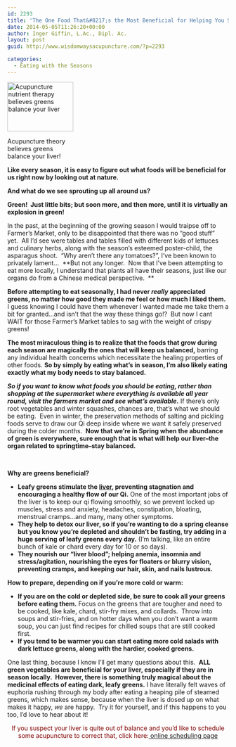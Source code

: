 ```yaml
---
id: 2293
title: 'The One Food That&#8217;s the Most Beneficial for Helping You Stay Balanced in Spring'
date: 2014-05-05T11:26:20+00:00
author: Inger Giffin, L.Ac., Dipl. Ac.
layout: post
guid: http://www.wisdomwaysacupuncture.com/?p=2293

categories:
  - Eating with the Seasons
---
```

<div id="attachment_1030" style="width: 160px" class="wp-caption alignleft">
  <a href="http://www.wisdomwaysacupuncture.com/wp-content/uploads/2011/04/dark-leafy_greens.jpg"><img class="size-thumbnail wp-image-1030" src="http://www.wisdomwaysacupuncture.com/wp-content/uploads/2011/04/dark-leafy_greens-150x112.jpg" alt="Acupuncture nutrient therapy believes greens balance your liver" width="150" height="112" srcset="http://www.wisdomwaysacupuncture.com/wp-content/uploads/2011/04/dark-leafy_greens-150x112.jpg 150w, http://www.wisdomwaysacupuncture.com/wp-content/uploads/2011/04/dark-leafy_greens-300x225.jpg 300w, http://www.wisdomwaysacupuncture.com/wp-content/uploads/2011/04/dark-leafy_greens.jpg 480w" sizes="(max-width: 150px) 100vw, 150px" /></a>
  
  <p class="wp-caption-text">
    Acupuncture theory believes greens balance your liver!
  </p>
</div>

**Like every season, it is easy to figure out what foods will be beneficial for us right now by looking out at nature.**

**And what do we see sprouting up all around us?** 

**Green!  Just little bits; but soon more, and then more, until it is virtually an explosion in green!**

In the past, at the beginning of the growing season I would traipse off to Farmer&#8217;s Market, only to be disappointed that there was no &#8220;good stuff&#8221; yet.  All I&#8217;d see were tables and tables filled with different kids of lettuces and culinary herbs, along with the season&#8217;s esteemed poster-child, the asparagus shoot.  &#8220;Why aren&#8217;t there any tomatoes?&#8221;, I&#8217;ve been known to privately lament&#8230;  **But not any longer.  Now that I&#8217;ve been attempting to eat more locally, I understand that plants all have their seasons, just like our organs do from a Chinese medical perspective.  ** 

**Before attempting to eat seasonally, I had never _really_ appreciated greens, no matter how good they made me feel or how much I liked them.** I guess knowing I could have them whenever I wanted made me take them a bit for granted&#8230;and isn&#8217;t that the way these things go!?  But now I cant WAIT for those Farmer&#8217;s Market tables to sag with the weight of crispy greens!

**The most miraculous thing is to realize that the foods that grow during each season are magically the ones that will keep us balanced,** barring any individual health concerns which necessitate the healing properties of other foods. **So by simply by eating what&#8217;s in season, I&#8217;m also likely eating exactly what my body needs to stay balanced.**

_**So if you want to know what foods you should be eating, rather than shopping at the supermarket where everything is available all year round, visit the farmers market and see what&#8217;s available.**_ If there&#8217;s only root vegetables and winter squashes, chances are, that&#8217;s what we should be eating.  Even in winter, the preservation methods of salting and pickling foods serve to draw our Qi deep inside where we want it safely preserved during the colder months.  **Now that we&#8217;re in Spring when the abundance of green is everywhere, sure enough that is what will help our liver&#8211;the organ related to springtime&#8211;stay balanced.** 

&nbsp;

**Why are greens beneficial?** 

  * **Leafy greens stimulate the [liver](http://www.wisdomwaysacupuncture.com/2018/05/10/the-wood-element-of-acupuncture-theory/), preventing stagnation and encouraging a healthy flow of our Qi.** One of the most important jobs of the liver is to keep our qi flowing smoothly, so we prevent locked up muscles, stress and anxiety, headaches, constipation, bloating, menstrual cramps&#8230;and many, many other symptoms.
  * **They help to detox our liver, so if you&#8217;re wanting to do a spring cleanse but you know you&#8217;re depleted and shouldn&#8217;t be fasting, try adding in a huge serving of leafy greens every day.** (I&#8217;m talking, like an entire bunch of kale or chard every day for 10 or so days).
  * **They nourish our &#8220;liver blood&#8221;; helping anemia, insomnia and stress/agitation, nourishing the eyes for floaters or blurry vision, preventing cramps, and keeping our hair, skin, and nails lustrous.**

**How to prepare, depending on if you&#8217;re more cold or warm:**

  * **If you are on the cold or depleted side, be sure to cook all your greens before eating them.** Focus on the greens that are tougher and need to be cooked, like kale, chard, stir-fry mixes, and collards.  Throw into soups and stir-fries, and on hotter days when you don&#8217;t want a warm soup, you can just find recipes for chilled soups that are still cooked first.
  * **If you tend to be warmer you can start eating more cold salads with dark lettuce greens, along with the hardier, cooked greens.**

One last thing, because I know I&#8217;ll get many questions about this.  **ALL green vegetables are beneficial for your liver, especially if they are in season locally.  However, there is something truly magical about the medicinal effects of eating dark, leafy greens.** I have literally felt waves of euphoria rushing through my body after eating a heaping pile of steamed greens, which makes sense, because when the liver is dosed up on what makes it happy, _we_ are happy.  Try it for yourself, and if this happens to you too, I&#8217;d love to hear about it!

<p style="text-align: center;">
  <span style="color: #800000;">If you suspect your liver is quite out of balance and you&#8217;d like to schedule some acupuncture to correct that, click here:</span><a title="Online Acupuncture Scheduling" href="http://www.wisdomwaysacupuncture.com/acupuncture-appointment-scheduling/" target="_blank" rel="noopener"> online scheduling page</a>
</p>

<p style="text-align: center;">